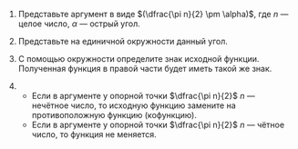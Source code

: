 1. Представьте аргумент в виде $(\dfrac{\pi n}{2} \pm \alpha)$, где $n$ — целое число, $\alpha$ — острый угол.

2. Представьте на единичной окружности данный угол.

3. С помощью окружности определите знак исходной функции. Полученная функция в правой части будет иметь такой же знак.

4.
	- Если в аргументе у опорной точки $\dfrac{\pi n}{2}$ $n$ — нечётное число, то исходную функцию замените на противоположную функцию (кофункцию).
	- Если в аргументе у опорной точки $\dfrac{\pi n}{2}$ $n$ — чётное число, то функция не меняется.